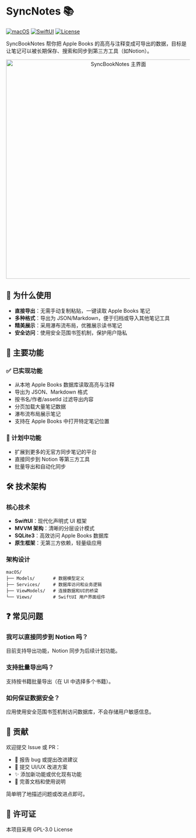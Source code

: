 # SyncNotes 📚

[![macOS](https://img.shields.io/badge/macOS-13+-blue.svg)](https://developer.apple.com/macos/)
[![SwiftUI](https://img.shields.io/badge/SwiftUI-5.0-orange.svg)](https://developer.apple.com/documentation/swiftui/)
[![License](https://img.shields.io/badge/license-GPL3.0-green.svg)](LICENSE)

SyncBookNotes 帮你把 Apple Books 的高亮与注释变成可导出的数据，目标是让笔记可以被长期保存、搜索和同步到第三方工具（如Notion）。

<p align="center">
  <img src="https://user-images.githubusercontent.com/placeholder-image.jpg" alt="SyncBookNotes 主界面" width="600"/>
</p>

## 🌟 为什么使用

- **直接导出**：无需手动复制粘贴，一键读取 Apple Books 笔记
- **多种格式**：导出为 JSON/Markdown，便于归档或导入其他笔记工具
- **精美展示**：采用瀑布流布局，优雅展示读书笔记
- **安全访问**：使用安全范围书签机制，保护用户隐私

## 🚀 主要功能

### ✅ 已实现功能
- 从本地 Apple Books 数据库读取高亮与注释
- 导出为 JSON、Markdown 格式
- 按书名/作者/assetId 过滤导出内容
- 分页加载大量笔记数据
- 瀑布流布局展示笔记
- 支持在 Apple Books 中打开特定笔记位置

### 🔄 计划中功能
- 扩展到更多的无官方同步笔记的平台
- 直接同步到 Notion 等第三方工具
- 批量导出和自动化同步

## 🛠 技术架构

### 核心技术
- **SwiftUI**：现代化声明式 UI 框架
- **MVVM 架构**：清晰的分层设计模式
- **SQLite3**：高效访问 Apple Books 数据库
- **原生框架**：无第三方依赖，轻量级应用

### 架构设计
```
macOS/
├── Models/       # 数据模型定义
├── Services/     # 数据库访问和业务逻辑
├── ViewModels/   # 连接数据和UI的桥梁
└── Views/        # SwiftUI 用户界面组件
```

## ❓ 常见问题

### 我可以直接同步到 Notion 吗？
目前支持导出功能，Notion 同步为后续计划功能。

### 支持批量导出吗？
支持按书籍批量导出（在 UI 中选择多个书籍）。

### 如何保证数据安全？
应用使用安全范围书签机制访问数据库，不会存储用户敏感信息。

## 🤝 贡献

欢迎提交 Issue 或 PR：
- 🐛 报告 bug 或提出改进建议
- 🎨 提交 UI/UX 改进方案
- ✨ 添加新功能或优化现有功能
- 📖 完善文档和使用说明

简单明了地描述问题或改进点即可。

## 📄 许可证

本项目采用 GPL-3.0 License
